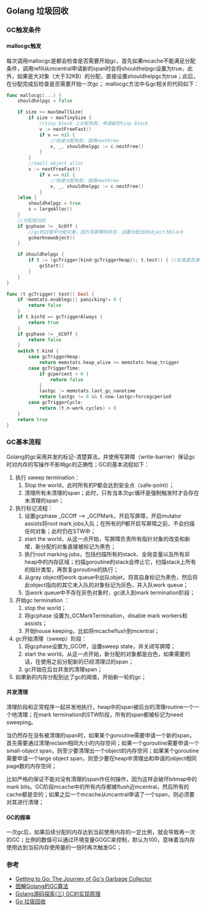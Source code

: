 ## Golang 垃圾回收

### GC触发条件

#### mallocgc触发

每次调用mallocgc是都会检查是否需要开始gc，首先如果mcache不能满足分配条件，调用refill从mcentral申请新的span时会将shouldhelpgc设置为true，此外，如果是大对象（大于32KB）的分配，直接设置shouldhelpgc为true；此后，在分配完成后检查是否需要开始一次gc； mallocgc方法中与gc相关的代码如下：

```Go
func mallocgc(...) {
    shouldhelpgc = false

    if size <= maxSmallSize{
        if size < maxTinySize {
            //tiny block 上分配失败，申请新的tiny block
            v := nextFreeFast()
            if v == nil {
                //快速分配失败，调用nextFree
                v, _, shouldhelpgc := c.nextFree()
            }
        }
        //small object alloc
        v := nextFreeFast()
            if v == nil {
                //快速分配失败，调用nextFree
                v, _, shouldhelpgc := c.nextFree()
            }
    }else {
        shouldhelpgc = true
        s = largeAlloc()
    }
    //分配成功后
    if gcphase != _GcOff {
        //gc的过程中分配对象，因为写屏障的存在，设置分配出的object为black
        gcmarknewobject()
    }

    if shouldhelpgc {
        if t := (gcTrigger{kind:gcTriggerHeap}); t.test() { //检查是否满足gc的触发条件，是则开始gc
            gcStart() 
        }
    }
}

func (t gcTrigger) test() bool {
    if !memtats.enablegc|| panicking!= 0 {
        return false
    }
    if t.kinfd == gcTriggerAlways {
        return true
    }
    if gcphase != _GCOff {
        return false
    }
    switch t.kind {
        case gcTriggerHeap:
            return memstats.heap_alive >= memstats.heap_trigger
        case gcTriggerTime:
            if gcpercent < 0 {
                return false
            }
            lastgc := memstats.last_gc_nanotime
            return lastgc != 0 && t.now-lastgc>forcegcperiod
        case gcTriggerCycle:
            return (t.n-work.cycles) > 0 
    }
    return true
}
```

### GC基本流程

Golang的gc采用并发的标记-清楚算法，并使用写屏障（write-barrier）保证gc时对内存的写操作不影响gc的正确性；GC的基本流程如下：

1. 执行 sweep termination：
   1. Stop the world，此时所有的P都会达到安全点（safe-point）；
   2. 清理所有未清理的span；此时，只有当本次gc循环是强制触发时才会存在未清理的span；
2. 执行标记流程：
   1. 设置gcphase _GCOff --> _GCPMark，开启写屏障，开启mutator assists将root mark jobs入队；在所有的P都开启写屏障之前，不会扫描任何对象；此时仍在STW中；
   2. start the world，从这一点开始，写屏障负责所有指针对象的改变和新增，新分配的对象直接被标记为黑色；
   3. 执行root marking jobs，包括扫描所有的stack、全局变量以及所有非heap中的内存区域；扫描goroutine的stack会停止它，扫描stack上所有的指针类型，再恢复goroutine的执行；
   4. 从gray object的work queue中出队objet，将其自身标记为黑色，然后将此object指向的其它未入队的对象标记为灰色，并入队work queue；
   5. 当work queue中不存在灰色对象时，gc进入到mark termination阶段；
3. 开始gc termination ：
   1. stop the world；
   2. 将gcphase 设置为_GCMarkTermination，disable mark workers和assists；
   3. 开始house keeping，比如将mcacheflush到mcentral；
4. gc开始清理（sweep）阶段：
   1. 将gcphase设置为_GCOff，设置sweep state，并关闭写屏障；
   2. start the world，从这一点开始，新分配的对象都是白色，如果需要的话，在使用之前分配新的已经清理过的span；
   3. gc开始在后台并发的清理span；
5. 如果新的内存分配到达了gc的阈值，开始新一轮的gc；

#### 并发清理

清理阶段和正常程序一起并发地执行，heap中的span被后台的清理routine一个一个地清理；在mark termination的STW阶段，所有的span都被标记为need sweeping。

当仍然存在没有被清理的span时，如果某个goroutine需要申请一个新的span，首先需要通过清理reclaim相同大小的内存空间；如果一个goroutine需要申请一个small-object span，则至少要清理出一个object的内存空间；如果某个goroutine需要申请一个large object span，则至少要在heap中清理出和申请的object相同page数的内存空间；

比如严格的保证不能对没有清理的span作任何操作，因为这样会破坏bitmap中的mark bits。GC阶段mcache中的所有内存都被flush近mcentral，然后所有的cache都是空的；如果之后一个mcache从mcantral申请了一个span，则必须要对其进行清理；

#### GC的频率

一次gc后，如果后续分配的内存达到当前使用内存的一定比例，就会导致再一次的GC；比例的数值可以通过环境变量GOGC来控制，默认为100，意味着当内存使用达到当前内存使用量的一倍时再次触发GC；



### 参考

- [Getting to Go: The Journey of Go's Garbage Collector](https://blog.golang.org/ismmkeynote)
- [图解Golang的GC算法](https://juejin.im/post/5c8525666fb9a049ea39c3e6)
- [Golang源码探索(三) GC的实现原理](https://www.cnblogs.com/zkweb/p/7880099.html)
- [Go 垃圾回收](https://ninokop.github.io/2017/12/07/Go-%E5%9E%83%E5%9C%BE%E5%9B%9E%E6%94%B6/)